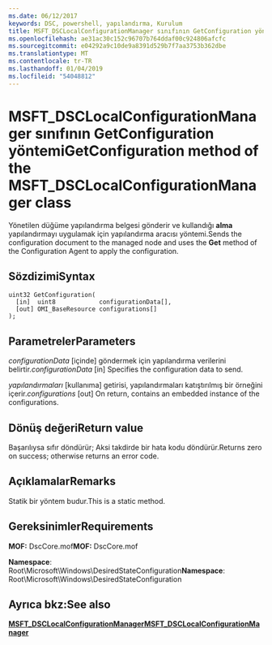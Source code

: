 ```yaml
---
ms.date: 06/12/2017
keywords: DSC, powershell, yapılandırma, Kurulum
title: MSFT_DSCLocalConfigurationManager sınıfının GetConfiguration yöntemi
ms.openlocfilehash: ae31ac30c152c96707b764ddaf00c924806afcfc
ms.sourcegitcommit: e04292a9c10de9a8391d529b7f7aa3753b362dbe
ms.translationtype: MT
ms.contentlocale: tr-TR
ms.lasthandoff: 01/04/2019
ms.locfileid: "54048812"
---
```

# <a name="getconfiguration-method-of-the-msftdsclocalconfigurationmanager-class"></a><span data-ttu-id="aafd8-103">MSFT_DSCLocalConfigurationManager sınıfının GetConfiguration yöntemi</span><span class="sxs-lookup"><span data-stu-id="aafd8-103">GetConfiguration method of the MSFT_DSCLocalConfigurationManager class</span></span>

<span data-ttu-id="aafd8-104">Yönetilen düğüme yapılandırma belgesi gönderir ve kullandığı **alma** yapılandırmayı uygulamak için yapılandırma aracısı yöntemi.</span><span class="sxs-lookup"><span data-stu-id="aafd8-104">Sends the configuration document to the managed node and uses the **Get** method of the Configuration Agent to apply the configuration.</span></span>

## <a name="syntax"></a><span data-ttu-id="aafd8-105">Sözdizimi</span><span class="sxs-lookup"><span data-stu-id="aafd8-105">Syntax</span></span>

```mof
uint32 GetConfiguration(
  [in]  uint8            configurationData[],
  [out] OMI_BaseResource configurations[]
);
```

## <a name="parameters"></a><span data-ttu-id="aafd8-106">Parametreler</span><span class="sxs-lookup"><span data-stu-id="aafd8-106">Parameters</span></span>

<span data-ttu-id="aafd8-107">*configurationData* \[içinde\] göndermek için yapılandırma verilerini belirtir.</span><span class="sxs-lookup"><span data-stu-id="aafd8-107">*configurationData* \[in\] Specifies the configuration data to send.</span></span>

<span data-ttu-id="aafd8-108">*yapılandırmaları* \[kullanıma\] getirisi, yapılandırmaları katıştırılmış bir örneğini içerir.</span><span class="sxs-lookup"><span data-stu-id="aafd8-108">*configurations* \[out\] On return, contains an embedded instance of the configurations.</span></span>

## <a name="return-value"></a><span data-ttu-id="aafd8-109">Dönüş değeri</span><span class="sxs-lookup"><span data-stu-id="aafd8-109">Return value</span></span>

<span data-ttu-id="aafd8-110">Başarılıysa sıfır döndürür; Aksi takdirde bir hata kodu döndürür.</span><span class="sxs-lookup"><span data-stu-id="aafd8-110">Returns zero on success; otherwise returns an error code.</span></span>

## <a name="remarks"></a><span data-ttu-id="aafd8-111">Açıklamalar</span><span class="sxs-lookup"><span data-stu-id="aafd8-111">Remarks</span></span>

<span data-ttu-id="aafd8-112">Statik bir yöntem budur.</span><span class="sxs-lookup"><span data-stu-id="aafd8-112">This is a static method.</span></span>

## <a name="requirements"></a><span data-ttu-id="aafd8-113">Gereksinimler</span><span class="sxs-lookup"><span data-stu-id="aafd8-113">Requirements</span></span>

<span data-ttu-id="aafd8-114">**MOF:** DscCore.mof</span><span class="sxs-lookup"><span data-stu-id="aafd8-114">**MOF:** DscCore.mof</span></span>

<span data-ttu-id="aafd8-115">**Namespace**: Root\Microsoft\Windows\DesiredStateConfiguration</span><span class="sxs-lookup"><span data-stu-id="aafd8-115">**Namespace**: Root\Microsoft\Windows\DesiredStateConfiguration</span></span>

## <a name="see-also"></a><span data-ttu-id="aafd8-116">Ayrıca bkz:</span><span class="sxs-lookup"><span data-stu-id="aafd8-116">See also</span></span>

[<span data-ttu-id="aafd8-117">**MSFT_DSCLocalConfigurationManager**</span><span class="sxs-lookup"><span data-stu-id="aafd8-117">**MSFT_DSCLocalConfigurationManager**</span></span>](msft-dsclocalconfigurationmanager.md)